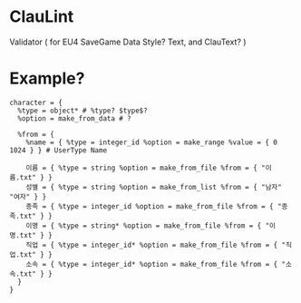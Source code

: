# ClauLint
  Validator ( for EU4 SaveGame Data Style? Text, and ClauText? )

# Example?

    character = { 
      %type = object* # %type? $type$?
      %option = make_from_data # ? 

      %from = { 
        %name = { %type = integer_id %option = make_range %value = { 0 1024 } } # UserType Name

        이름 = { %type = string %option = make_from_file %from = { "이름.txt" } }
        성별 = { %type = string %option = make_from_list %from = { "남자" "여자" } }
        종족 = { %type = integer_id %option = make_from_file %from = { "종족.txt" } }
        이명 = { %type = string* %option = make_from_file %from = { "이명.txt" } }
        직업 = { %type = integer_id* %option = make_from_file %from = { "직업.txt" } }
        소속 = { %type = integer_id* %option = make_from_file %from = { "소속.txt" } }
      }
    }
  
  
